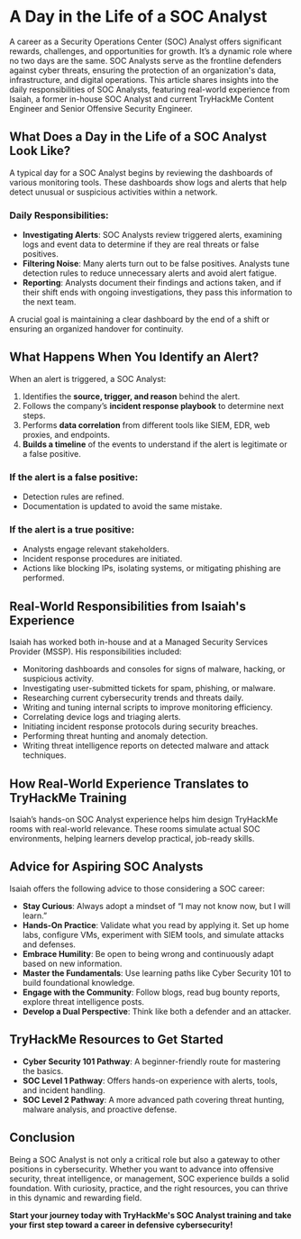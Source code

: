 # A Day in the Life of a SOC Analyst

A career as a Security Operations Center (SOC) Analyst offers significant rewards, challenges, and opportunities for growth. It’s a dynamic role where no two days are the same. SOC Analysts serve as the frontline defenders against cyber threats, ensuring the protection of an organization's data, infrastructure, and digital operations. This article shares insights into the daily responsibilities of SOC Analysts, featuring real-world experience from Isaiah, a former in-house SOC Analyst and current TryHackMe Content Engineer and Senior Offensive Security Engineer.

## What Does a Day in the Life of a SOC Analyst Look Like?

A typical day for a SOC Analyst begins by reviewing the dashboards of various monitoring tools. These dashboards show logs and alerts that help detect unusual or suspicious activities within a network.

### Daily Responsibilities:

* **Investigating Alerts**: SOC Analysts review triggered alerts, examining logs and event data to determine if they are real threats or false positives.
* **Filtering Noise**: Many alerts turn out to be false positives. Analysts tune detection rules to reduce unnecessary alerts and avoid alert fatigue.
* **Reporting**: Analysts document their findings and actions taken, and if their shift ends with ongoing investigations, they pass this information to the next team.

A crucial goal is maintaining a clear dashboard by the end of a shift or ensuring an organized handover for continuity.

## What Happens When You Identify an Alert?

When an alert is triggered, a SOC Analyst:

1. Identifies the **source, trigger, and reason** behind the alert.
2. Follows the company’s **incident response playbook** to determine next steps.
3. Performs **data correlation** from different tools like SIEM, EDR, web proxies, and endpoints.
4. **Builds a timeline** of the events to understand if the alert is legitimate or a false positive.

### If the alert is a false positive:

* Detection rules are refined.
* Documentation is updated to avoid the same mistake.

### If the alert is a true positive:

* Analysts engage relevant stakeholders.
* Incident response procedures are initiated.
* Actions like blocking IPs, isolating systems, or mitigating phishing are performed.


## Real-World Responsibilities from Isaiah's Experience

Isaiah has worked both in-house and at a Managed Security Services Provider (MSSP). His responsibilities included:

* Monitoring dashboards and consoles for signs of malware, hacking, or suspicious activity.
* Investigating user-submitted tickets for spam, phishing, or malware.
* Researching current cybersecurity trends and threats daily.
* Writing and tuning internal scripts to improve monitoring efficiency.
* Correlating device logs and triaging alerts.
* Initiating incident response protocols during security breaches.
* Performing threat hunting and anomaly detection.
* Writing threat intelligence reports on detected malware and attack techniques.


## How Real-World Experience Translates to TryHackMe Training

Isaiah’s hands-on SOC Analyst experience helps him design TryHackMe rooms with real-world relevance. These rooms simulate actual SOC environments, helping learners develop practical, job-ready skills.


## Advice for Aspiring SOC Analysts

Isaiah offers the following advice to those considering a SOC career:

* **Stay Curious**: Always adopt a mindset of “I may not know now, but I will learn.”
* **Hands-On Practice**: Validate what you read by applying it. Set up home labs, configure VMs, experiment with SIEM tools, and simulate attacks and defenses.
* **Embrace Humility**: Be open to being wrong and continuously adapt based on new information.
* **Master the Fundamentals**: Use learning paths like Cyber Security 101 to build foundational knowledge.
* **Engage with the Community**: Follow blogs, read bug bounty reports, explore threat intelligence posts.
* **Develop a Dual Perspective**: Think like both a defender and an attacker.


## TryHackMe Resources to Get Started

* **Cyber Security 101 Pathway**: A beginner-friendly route for mastering the basics.
* **SOC Level 1 Pathway**: Offers hands-on experience with alerts, tools, and incident handling.
* **SOC Level 2 Pathway**: A more advanced path covering threat hunting, malware analysis, and proactive defense.


## Conclusion

Being a SOC Analyst is not only a critical role but also a gateway to other positions in cybersecurity. Whether you want to advance into offensive security, threat intelligence, or management, SOC experience builds a solid foundation. With curiosity, practice, and the right resources, you can thrive in this dynamic and rewarding field.


**Start your journey today with TryHackMe's SOC Analyst training and take your first step toward a career in defensive cybersecurity!**
